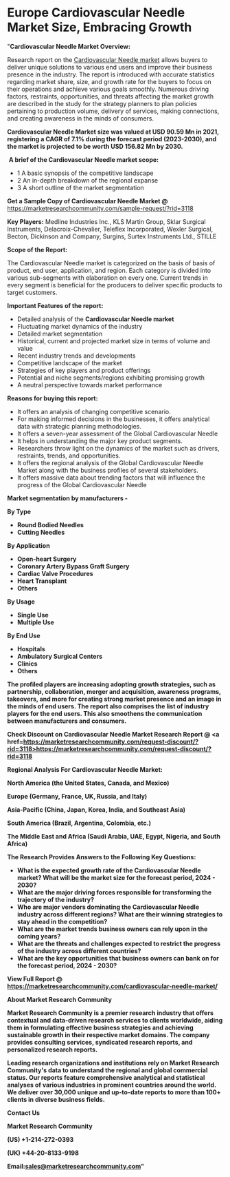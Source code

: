 # Europe Cardiovascular Needle Market Size, Embracing Growth
"<strong>Cardiovascular Needle Market Overview:</strong>

Research report on the <a href=https://marketresearchcommunity.com/cardiovascular-needle-market/>Cardiovascular Needle market</a> allows buyers to deliver unique solutions to various end users and improve their business presence in the industry. The report is introduced with accurate statistics regarding market share, size, and growth rate for the buyers to focus on their operations and achieve various goals smoothly. Numerous driving factors, restraints, opportunities, and threats affecting the market growth are described in the study for the strategy planners to plan policies pertaining to production volume, delivery of services, making connections, and creating awareness in the minds of consumers.

<strong>Cardiovascular Needle Market size was valued at USD 90.59 Mn in 2021, registering a CAGR of 7.1% during the forecast period (2023-2030), and the market is projected to be worth USD 156.82 Mn by 2030.</strong>

 <Strong>A brief of the Cardiovascular Needle market scope:</Strong>
<ul>
 <li>1  A basic synopsis of the competitive landscape</li>
 <li>2  An in-depth breakdown of the regional expanse</li>
 <li>3  A short outline of the market segmentation</li>
</ul>
<strong>Get a Sample Copy of Cardiovascular Needle Market @ </b></strong><a href=https://marketresearchcommunity.com/sample-request/?rid=3118><u>https://marketresearchcommunity.com/sample-request/?rid=3118</u></a>

<strong>Key Players:</strong> 
Medline Industries Inc., KLS Martin Group, Sklar Surgical Instruments, Delacroix-Chevalier, Teleflex Incorporated, Wexler Surgical, Becton, Dickinson and Company, Surgins, Surtex Instruments Ltd., STILLE

<strong>Scope of the Report:</strong>

The Cardiovascular Needle market is categorized on the basis of basis of product, end user, application, and region. Each category is divided into various sub-segments with elaboration on every one. Current trends in every segment is beneficial for the producers to deliver specific products to target customers.

<strong><b>Important Features of the report:</b></strong>
<ul>
  <li>Detailed analysis of the <strong><b>Cardiovascular Needle </b></strong><strong><b>market</b></strong></li>
  <li>Fluctuating market dynamics of the industry</li>
  <li>Detailed market segmentation</li>
  <li>Historical, current and projected market size in terms of volume and value</li>
  <li>Recent industry trends and developments</li>
  <li>Competitive landscape of the market</li>
  <li>Strategies of key players and product offerings</li>
  <li>Potential and niche segments/regions exhibiting promising growth</li>
  <li>A neutral perspective towards market performance</li>
</ul>
<strong><b>Reasons for buying this report:</b></strong>
<ul>
  <li>It offers an analysis of changing competitive scenario.</li>
  <li>For making informed decisions in the businesses, it offers analytical data with strategic planning methodologies.</li>
  <li>It offers a seven-year assessment of the Global Cardiovascular Needle</li>
  <li>It helps in understanding the major key product segments.</li>
  <li>Researchers throw light on the dynamics of the market such as drivers, restraints, trends, and opportunities.</li>
  <li>It offers the regional analysis of the Global Cardiovascular Needle Market along with the business profiles of several stakeholders.</li>
  <li>It offers massive data about trending factors that will influence the progress of the Global Cardiovascular Needle</li>
</ul>

<strong>Market segmentation by manufacturers -</strong>


<strong><strong>By Type</strong></h4>
<ul>
 	<li>Round Bodied Needles</li>
 	<li>Cutting Needles</li>
</ul>
<strong><strong>By Application</strong></h4>
<ul>
 	<li>Open-heart Surgery</li>
 	<li>Coronary Artery Bypass Graft Surgery</li>
 	<li>Cardiac Valve Procedures</li>
 	<li>Heart Transplant</li>
 	<li>Others</li>
</ul>
<strong><strong>By Usage</strong></h4>
<ul>
 	<li>Single Use</li>
 	<li>Multiple Use</li>
</ul>
<strong><strong>By End Use</strong></h4>
<ul>
 	<li>Hospitals</li>
 	<li>Ambulatory Surgical Centers</li>
 	<li>Clinics</li>
 	<li>Others</li>
</ul>

The profiled players are increasing adopting growth strategies, such as partnership, collaboration, merger and acquisition, awareness programs, takeovers, and more for creating strong market presence and an image in the minds of end users. The report also comprises the list of industry players for the end users. This also smoothens the communication between manufacturers and consumers.

<strong><b>Check Discount on Cardiovascular Needle Market Research Report @ </b></strong><a href=https://marketresearchcommunity.com/request-discount/?rid=3118><u>https://marketresearchcommunity.com/request-discount/?rid=3118</u></a>

<strong>Regional Analysis For Cardiovascular Needle Market:</strong>

<strong>North America</strong> (the United States, Canada, and Mexico)

<strong>Europe</strong> (Germany, France, UK, Russia, and Italy)

<strong>Asia-Pacific</strong> (China, Japan, Korea, India, and Southeast Asia)

<strong>South America</strong> (Brazil, Argentina, Colombia, etc.)

<strong>The Middle East and Africa</strong> (Saudi Arabia, UAE, Egypt, Nigeria, and South Africa)

<strong>The Research Provides Answers to the Following Key Questions:</strong>
<ul>
 	<li>What is the expected growth rate of the Cardiovascular Needle market? What will be the market size for the forecast period, 2024 - 2030?</li>
 	<li>What are the major driving forces responsible for transforming the trajectory of the industry?</li>
 	<li>Who are major vendors dominating the Cardiovascular Needle industry across different regions? What are their winning strategies to stay ahead in the competition?</li>
 	<li>What are the market trends business owners can rely upon in the coming years?</li>
 	<li>What are the threats and challenges expected to restrict the progress of the industry across different countries?</li>
 	<li>What are the key opportunities that business owners can bank on for the forecast period, 2024 - 2030?</li>
</ul>

<strong>View Full Report @</strong> <a href=https://marketresearchcommunity.com/cardiovascular-needle-market/>https://marketresearchcommunity.com/cardiovascular-needle-market/</a>

<strong>About Market Research Community</strong>

Market Research Community is a premier research industry that offers contextual and data-driven research services to clients worldwide, aiding them in formulating effective business strategies and achieving sustainable growth in their respective market domains. The company provides consulting services, syndicated research reports, and personalized research reports.

Leading research organizations and institutions rely on Market Research Community's data to understand the regional and global commercial status. Our reports feature comprehensive analytical and statistical analyses of various industries in prominent countries around the world. We deliver over 30,000 unique and up-to-date reports to more than 100+ clients in diverse business fields.

<strong>Contact Us</strong>

<strong>Market Research Community</strong>

(US) +1-214-272-0393

(UK) +44-20-8133-9198

<strong>Email:</strong>sales@marketresearchcommunity.com"
